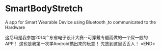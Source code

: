 SmartBodyStretch
================

A app for Smart Wearable Device using Bluetooth ,to communicated to the Hardware

这尼玛是我参加2014广东省电子设计大赛--可穿戴专题而做的一个屎一般的APP！
这也是我第一次学Android搞出来的玩意！
先放到这里丢丢人！
=END=
